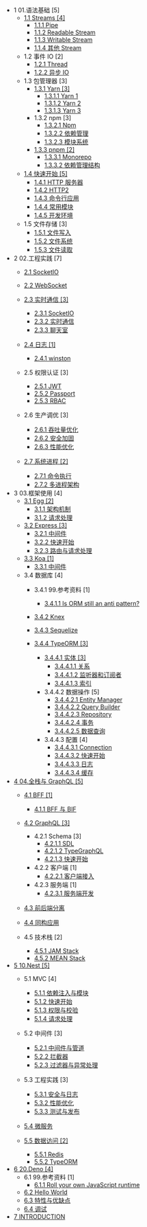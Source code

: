   - 1 01.语法基础 [5]
    - [1.1 Streams [4]](/01.语法基础/Streams/README.md)
      - [1.1.1 Pipe](/01.语法基础/Streams/Pipe.md)
      - [1.1.2 Readable Stream](/01.语法基础/Streams/Readable%20Stream.md)
      - [1.1.3 Writable Stream](/01.语法基础/Streams/Writable%20Stream.md)
      - [1.1.4 其他 Stream](/01.语法基础/Streams/其他%20Stream.md)
    - 1.2 事件 IO [2]
      - [1.2.1 Thread](/01.语法基础/事件%20IO/Thread.md)
      - [1.2.2 异步 IO](/01.语法基础/事件%20IO/异步%20IO.md)
    - 1.3 包管理器 [3]
      - [1.3.1 Yarn [3]](/01.语法基础/包管理器/Yarn/README.md)
        - [1.3.1.1 Yarn 1](/01.语法基础/包管理器/Yarn/Yarn%201.md)
        - [1.3.1.2 Yarn 2](/01.语法基础/包管理器/Yarn/Yarn%202.md)
        - [1.3.1.3 Yarn 3](/01.语法基础/包管理器/Yarn/Yarn%203.md)
      - 1.3.2 npm [3]
        - [1.3.2.1 Npm](/01.语法基础/包管理器/npm/Npm.md)
        - [1.3.2.2 依赖管理](/01.语法基础/包管理器/npm/依赖管理.md)
        - [1.3.2.3 模块系统](/01.语法基础/包管理器/npm/模块系统.md)
      - [1.3.3 pnpm [2]](/01.语法基础/包管理器/pnpm/README.md)
        - [1.3.3.1 Monorepo](/01.语法基础/包管理器/pnpm/Monorepo.md)
        - [1.3.3.2 依赖管理结构](/01.语法基础/包管理器/pnpm/依赖管理结构.md)
    - [1.4 快速开始 [5]](/01.语法基础/快速开始/README.md)
      - [1.4.1 HTTP 服务器](/01.语法基础/快速开始/HTTP%20服务器.md)
      - [1.4.2 HTTP2](/01.语法基础/快速开始/HTTP2.md)
      - [1.4.3 命令行应用](/01.语法基础/快速开始/命令行应用.md)
      - [1.4.4 常用模块](/01.语法基础/快速开始/常用模块.md)
      - [1.4.5 开发环境](/01.语法基础/快速开始/开发环境.md)
    - 1.5 文件存储 [3]
      - [1.5.1 文件写入](/01.语法基础/文件存储/文件写入.md)
      - [1.5.2 文件系统](/01.语法基础/文件存储/文件系统.md)
      - [1.5.3 文件读取](/01.语法基础/文件存储/文件读取.md)
  - 2 02.工程实践 [7]
    - [2.1 SocketIO](/02.工程实践/SocketIO/README.md)
      
    - [2.2 WebSocket](/02.工程实践/WebSocket/README.md)
      
    - [2.3 实时通信 [3]](/02.工程实践/实时通信/README.md)
      - [2.3.1 SocketIO](/02.工程实践/实时通信/SocketIO.md)
      - [2.3.2 实时通信](/02.工程实践/实时通信/实时通信.md)
      - [2.3.3 聊天室](/02.工程实践/实时通信/聊天室.md)
    - [2.4 日志 [1]](/02.工程实践/日志/README.md)
      - [2.4.1 winston](/02.工程实践/日志/winston.md)
    - 2.5 权限认证 [3]
      - [2.5.1 JWT](/02.工程实践/权限认证/JWT.md)
      - [2.5.2 Passport](/02.工程实践/权限认证/Passport.md)
      - [2.5.3 RBAC](/02.工程实践/权限认证/RBAC.md)
    - 2.6 生产调优 [3]
      - [2.6.1 吞吐量优化](/02.工程实践/生产调优/吞吐量优化.md)
      - [2.6.2 安全加固](/02.工程实践/生产调优/安全加固.md)
      - [2.6.3 性能优化](/02.工程实践/生产调优/性能优化.md)
    - [2.7 系统进程 [2]](/02.工程实践/系统进程/README.md)
      - [2.7.1 命令执行](/02.工程实践/系统进程/命令执行.md)
      - [2.7.2 多进程架构](/02.工程实践/系统进程/多进程架构.md)
  - 3 03.框架使用 [4]
    - [3.1 Egg [2]](/03.框架使用/Egg/README.md)
      - [3.1.1 架构机制](/03.框架使用/Egg/架构机制.md)
      - [3.1.2 请求处理](/03.框架使用/Egg/请求处理.md)
    - [3.2 Express [3]](/03.框架使用/Express/README.md)
      - [3.2.1 中间件](/03.框架使用/Express/中间件.md)
      - [3.2.2 快速开始](/03.框架使用/Express/快速开始.md)
      - [3.2.3 路由与请求处理](/03.框架使用/Express/路由与请求处理.md)
    - [3.3 Koa [1]](/03.框架使用/Koa/README.md)
      - [3.3.1 中间件](/03.框架使用/Koa/中间件.md)
    - 3.4 数据库 [4]
      - 3.4.1 99.参考资料 [1]
        - [3.4.1.1 Is ORM still an anti pattern?](/03.框架使用/数据库/99.参考资料/2023-Is%20ORM%20still%20an%20anti%20pattern?.md)
      - [3.4.2 Knex](/03.框架使用/数据库/Knex/README.md)
        
      - [3.4.3 Sequelize](/03.框架使用/数据库/Sequelize/README.md)
        
      - [3.4.4 TypeORM [3]](/03.框架使用/数据库/TypeORM/README.md)
        - [3.4.4.1 实体 [3]](/03.框架使用/数据库/TypeORM/实体/README.md)
          - [3.4.4.1.1 关系](/03.框架使用/数据库/TypeORM/实体/关系.md)
          - [3.4.4.1.2 监听器和订阅者](/03.框架使用/数据库/TypeORM/实体/监听器和订阅者.md)
          - [3.4.4.1.3 索引](/03.框架使用/数据库/TypeORM/实体/索引.md)
        - 3.4.4.2 数据操作 [5]
          - [3.4.4.2.1 Entity Manager](/03.框架使用/数据库/TypeORM/数据操作/Entity%20Manager.md)
          - [3.4.4.2.2 Query Builder](/03.框架使用/数据库/TypeORM/数据操作/Query%20Builder.md)
          - [3.4.4.2.3 Repository](/03.框架使用/数据库/TypeORM/数据操作/Repository.md)
          - [3.4.4.2.4 事务](/03.框架使用/数据库/TypeORM/数据操作/事务.md)
          - [3.4.4.2.5 数据查询](/03.框架使用/数据库/TypeORM/数据操作/数据查询.md)
        - 3.4.4.3 配置 [4]
          - [3.4.4.3.1 Connection](/03.框架使用/数据库/TypeORM/配置/Connection.md)
          - [3.4.4.3.2 快速开始](/03.框架使用/数据库/TypeORM/配置/快速开始.md)
          - [3.4.4.3.3 日志](/03.框架使用/数据库/TypeORM/配置/日志.md)
          - [3.4.4.3.4 缓存](/03.框架使用/数据库/TypeORM/配置/缓存.md)
  - [4 04.全栈与 GraphQL [5]](/04.全栈与%20GraphQL/README.md)
    - [4.1 BFF [1]](/04.全栈与%20GraphQL/BFF/README.md)
      - [4.1.1 BFF 与 BIF](/04.全栈与%20GraphQL/BFF/BFF%20与%20BIF.md)
    - [4.2 GraphQL [3]](/04.全栈与%20GraphQL/GraphQL/README.md)
      - 4.2.1 Schema [3]
        - [4.2.1.1 SDL](/04.全栈与%20GraphQL/GraphQL/Schema/SDL.md)
        - [4.2.1.2 TypeGraphQL](/04.全栈与%20GraphQL/GraphQL/Schema/TypeGraphQL.md)
        - [4.2.1.3 快速开始](/04.全栈与%20GraphQL/GraphQL/Schema/快速开始.md)
      - 4.2.2 客户端 [1]
        - [4.2.2.1 客户端接入](/04.全栈与%20GraphQL/GraphQL/客户端/客户端接入.md)
      - 4.2.3 服务端 [1]
        - [4.2.3.1 服务端开发](/04.全栈与%20GraphQL/GraphQL/服务端/服务端开发.md)
    - [4.3 前后端分离](/04.全栈与%20GraphQL/前后端分离/README.md)
      
    - [4.4 同构应用](/04.全栈与%20GraphQL/同构应用/README.md)
      
    - 4.5 技术栈 [2]
      - [4.5.1 JAM Stack](/04.全栈与%20GraphQL/技术栈/JAM%20Stack.md)
      - [4.5.2 MEAN Stack](/04.全栈与%20GraphQL/技术栈/MEAN%20Stack.md)
  - [5 10.Nest [5]](/10.Nest/README.md)
    - 5.1 MVC [4]
      - [5.1.1 依赖注入与模块](/10.Nest/MVC/依赖注入与模块.md)
      - [5.1.2 快速开始](/10.Nest/MVC/快速开始.md)
      - [5.1.3 权限与校验](/10.Nest/MVC/权限与校验.md)
      - [5.1.4 请求处理](/10.Nest/MVC/请求处理.md)
    - 5.2 中间件 [3]
      - [5.2.1 中间件与管道](/10.Nest/中间件/中间件与管道.md)
      - [5.2.2 拦截器](/10.Nest/中间件/拦截器.md)
      - [5.2.3 过滤器与异常处理](/10.Nest/中间件/过滤器与异常处理.md)
    - 5.3 工程实践 [3]
      - [5.3.1 安全与日志](/10.Nest/工程实践/安全与日志.md)
      - [5.3.2 性能优化](/10.Nest/工程实践/性能优化.md)
      - [5.3.3 测试与发布](/10.Nest/工程实践/测试与发布.md)
    - [5.4 微服务](/10.Nest/微服务/README.md)
      
    - [5.5 数据访问 [2]](/10.Nest/数据访问/README.md)
      - [5.5.1 Redis](/10.Nest/数据访问/Redis.md)
      - [5.5.2 TypeORM](/10.Nest/数据访问/TypeORM.md)
  - [6 20.Deno [4]](/20.Deno/README.md)
    - 6.1 99.参考资料 [1]
      - [6.1.1 Roll your own JavaScript runtime](/20.Deno/99.参考资料/2022-Roll%20your%20own%20JavaScript%20runtime.md)
    - [6.2 Hello World](/20.Deno/Hello%20World.md)
    - [6.3 特性与优缺点](/20.Deno/特性与优缺点.md)
    - [6.4 调试](/20.Deno/调试.md)
  - [7 INTRODUCTION](/INTRODUCTION.md)
